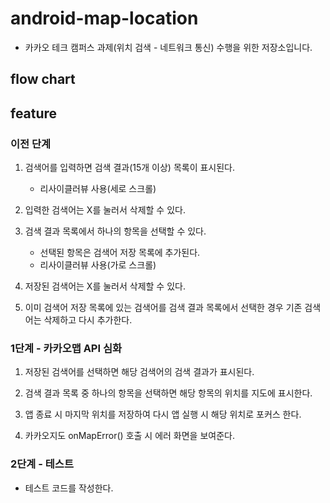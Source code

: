 # android-map-location

- 카카오 테크 캠퍼스 과제(위치 검색 - 네트워크 통신) 수행을 위한 저장소입니다.

## flow chart

## feature

### 이전 단계

1. 검색어를 입력하면 검색 결과(15개 이상) 목록이 표시된다.
    - 리사이클러뷰 사용(세로 스크롤)

2. 입력한 검색어는 X를 눌러서 삭제할 수 있다.

3. 검색 결과 목록에서 하나의 항목을 선택할 수 있다.
    - 선택된 항목은 검색어 저장 목록에 추가된다.
    - 리사이클러뷰 사용(가로 스크롤)

4. 저장된 검색어는 X를 눌러서 삭제할 수 있다.

5. 이미 검색어 저장 목록에 있는 검색어를 검색 결과 목록에서 선택한 경우 기존 검색어는 삭제하고 다시 추가한다.

### 1단계 - 카카오맵 API 심화

1. 저장된 검색어를 선택하면 해당 검색어의 검색 결과가 표시된다.

2. 검색 결과 목록 중 하나의 항목을 선택하면 해당 항목의 위치를 지도에 표시한다.

3. 앱 종료 시 마지막 위치를 저장하여 다시 앱 실행 시 해당 위치로 포커스 한다.

4. 카카오지도 onMapError() 호출 시 에러 화면을 보여준다.

### 2단계 - 테스트

- 테스트 코드를 작성한다.